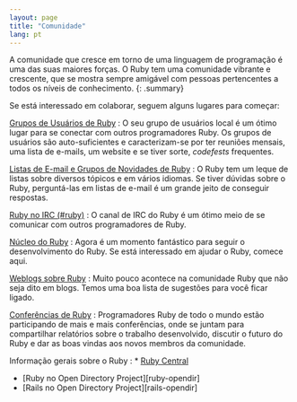 ```yaml
---
layout: page
title: "Comunidade"
lang: pt
---
```


A comunidade que cresce em torno de uma linguagem de programação é uma
das suas maiores forças. O Ruby tem uma comunidade vibrante e crescente,
que se mostra sempre amigável com pessoas pertencentes a todos os níveis
de conhecimento.
{: .summary}

Se está interessado em colaborar, seguem alguns lugares para começar:

[Grupos de Usuários de Ruby](user-groups/)
: O seu grupo de usuários local é um ótimo lugar para se conectar com
  outros programadores Ruby. Os grupos de usuários são auto-suficientes
  e caracterizam-se por ter reuniões mensais, uma lista de e-mails,
  um website e se tiver sorte, _codefests_ frequentes.

[Listas de E-mail e Grupos de Novidades de Ruby](mailing-lists/)
: O Ruby tem um leque de listas sobre diversos tópicos e em vários idiomas.
  Se tiver dúvidas sobre o Ruby, perguntá-las em listas de e-mail é um
  grande jeito de conseguir respostas.

[Ruby no IRC (#ruby)](https://web.libera.chat/#ruby)
: O canal de IRC do Ruby é um ótimo meio de se comunicar com outros
  programadores de Ruby.

[Núcleo do Ruby](ruby-core/)
: Agora é um momento fantástico para seguir o desenvolvimento do Ruby.
  Se está interessado em ajudar o Ruby, comece aqui.

[Weblogs sobre Ruby](weblogs/)
: Muito pouco acontece na comunidade Ruby que não seja dito em blogs.
  Temos uma boa lista de sugestões para você ficar ligado.

[Conferências de Ruby](conferences/)
: Programadores Ruby de todo o mundo estão participando de mais e mais
  conferências, onde se juntam para compartilhar relatórios sobre o trabalho
  desenvolvido, discutir o futuro do Ruby e dar as boas vindas aos novos
  membros da comunidade.

Informação gerais sobre o Ruby
: * [Ruby Central][ruby-central]
  * [Ruby no Open Directory Project][ruby-opendir]
  * [Rails no Open Directory Project][rails-opendir]

[ruby-central]: http://rubycentral.org/
